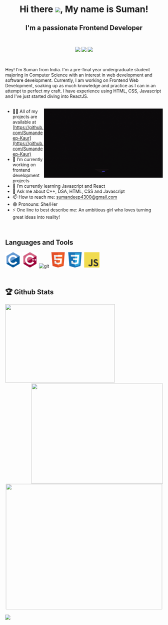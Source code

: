 <h1 align="center"> 
  Hi there <img src="https://media.giphy.com/media/hvRJCLFzcasrR4ia7z/giphy.gif" width="28">, 
  My name is Suman! </h1>
<h2 align="center"> I'm a passionate Frontend Developer </h2>
<br>

<p align="center">
  <a href="https://www.linkedin.com/in/sumandeep-kaur-418a101b6"><img src="https://img.shields.io/badge/LinkedIn-0077B5?style=for-the-badge&logo=linkedin&logoColor=white"></a>
  <a href="https://leetcode.com/sdkaur/"><img src="https://img.shields.io/badge/-LeetCode-FFA116?style=for-the-badge&logo=LeetCode&logoColor=white"></a>
  <a href="mailto:sumandeep4300@gmail.com"><img src="https://img.shields.io/badge/-Gmail-D14836?style=for-the-badge&logo=Gmail&logoColor=white"></a>
</p>
<br>

Hey! I'm Suman from India. I'm a pre-final year undergraduate student majoring in Computer Science with an interest in web development and software development. Currently, I am working on Frontend Web Development, soaking up as much knowledge and practice as I can in an attempt to perfect my craft. I have experience using HTML, CSS, Javascript and I've just started diving into ReactJS.
<br><br>

<!--
<img align="right" src ="https://thumbs.dreamstime.com/b/vector-female-programmer-software-engineer-coding-desktop-isometric-193608287.jpg" alt="image" width="350" height="250"/>  -->

<img align="right" src ="git.gif" alt="image" width="380" height="220"/>
  
- 👨‍💻 All of my projects are available at [https://github.com/Sumandeep-Kaur](https://github.com/Sumandeep-Kaur)
- 🔭 I’m currently working on frontend development projects
- 🌱 I’m currently learning Javascript and React
- 💬 Ask me about C++, DSA, HTML, CSS and Javascript
- 📫 How to reach me: sumandeep4300@gmail.com 
- 😄 Pronouns: She/Her
- ⚡ One line to best describe me: An ambitious girl who loves turning great ideas into reality!
<br>

## Languages and Tools
  
<p align="left"> <img src="https://raw.githubusercontent.com/devicons/devicon/master/icons/c/c-original.svg" alt="c" width="50" height="50"/> 
<img src="https://raw.githubusercontent.com/devicons/devicon/master/icons/cplusplus/cplusplus-original.svg" alt="cplusplus" width="50" height="50"/> 
<img src="https://www.vectorlogo.zone/logos/git-scm/git-scm-icon.svg" alt="git" width="40" height="40"/> 
<img src="https://raw.githubusercontent.com/devicons/devicon/master/icons/html5/html5-original.svg" alt="javascript" width="50" height="50"/> 
<img src="https://raw.githubusercontent.com/devicons/devicon/master/icons/css3/css3-original.svg" alt="javascript" width="50" height="50"/> 
<img src="https://raw.githubusercontent.com/devicons/devicon/master/icons/javascript/javascript-original.svg" alt="javascript" width="50" height="50"/> </p>
<br>

## 🏆 Github Stats

<p align="left">
<img height="250px" width="350px" src="https://github-readme-stats.vercel.app/api/top-langs/?username=Sumandeep-Kaur&theme=synthwave">
<img align="right" height="320px" width="420px" src="https://github-readme-streak-stats.herokuapp.com/?user=Sumandeep-Kaur&theme=synthwave">  
</p>
<p align="center">
<img height="400px" width="500px" src="https://github-readme-stats.vercel.app/api?username=Sumandeep-Kaur&show_icons=true&theme=synthwave">
</p>
<img src="https://activity-graph.herokuapp.com/graph?username=Sumandeep-Kaur&bg_color=2B213A&color=E5289E&line=DA5B0B&point=E1E8EB">

